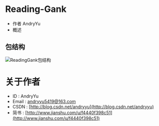 # Reading-Gank
* 作者 AndryYu
* 概述



## 包结构


![ReadingGank包结构](http://upload-images.jianshu.io/upload_images/5361549-df4e538be509fcb0.png?imageMogr2/auto-orient/strip%7CimageView2/2/w/1240)


# 关于作者
* ID : AndryYu
* Email : andryyu5419@163.com 
* CSDN : [http://blog.csdn.net/andryyu](http://blog.csdn.net/andryyu)
* 简书 : [http://www.jianshu.com/u/f4440f398c51](http://www.jianshu.com/u/f4440f398c51)
